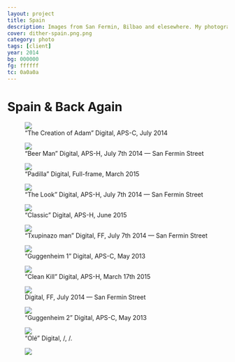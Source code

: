 ```yaml
---
layout: project
title: Spain
description: Images from San Fermin, Bilbao and elesewhere. My photography from that most beautiful country.
cover: dither-spain.png.png
category: photo
tags: [client]
year: 2014
bg: 000000
fg: ffffff
tc: 0a0a0a
---
```


# Spain & Back Again

<figure><img src="/assets/img/work/spain/01_Hemingway_Michael.jpg" />

<figcaption>“The Creation of Adam” Digital, APS-C, July 2014</figcaption>

</figure>

<figure><img src="/assets/img/work/spain/02_Hemingway_Michael.jpg" />

<figcaption>“Beer Man” Digital, APS-H, July 7th 2014 — San Fermin Street</figcaption>

</figure>

<figure><img src="/assets/img/work/spain/03_Hemingway_Michael.jpg" />

<figcaption>“Padilla” Digital, Full-frame, March 2015</figcaption>

</figure>

<figure><img src="/assets/img/work/spain/04_Hemingway_Michael.jpg" />

<figcaption>“The Look” Digital, APS-H, July 7th 2014 — San Fermin Street</figcaption>

</figure>

<figure><img src="/assets/img/work/spain/05_Hemingway_Michael.jpg" />

<figcaption>“Classic” Digital, APS-H, June 2015</figcaption>

</figure>

<figure><img src="/assets/img/work/spain/06_Hemingway_Michael.jpg" />

<figcaption>“Txupinazo man” Digital, FF, July 7th 2014 — San Fermin Street</figcaption>

</figure>

<figure><img src="/assets/img/work/spain/07_Hemingway_Michael.jpg" />

<figcaption>“Guggenheim 1” Digital, APS-C, May 2013</figcaption>

</figure>

<figure><img src="/assets/img/work/spain/10_Hemingway_Michael.jpg" />

<figcaption>“Clean Kill” Digital, APS-H, March 17th 2015</figcaption>

</figure>

<figure><img src="/assets/img/work/spain/11_Hemingway_Michael.jpg" />

<figcaption>Digital, FF, July 2014 — San Fermin Street</figcaption>

</figure>

<figure><img src="/assets/img/work/spain/12_Hemingway_Michael.jpg" />

<figcaption>“Guggenheim 2” Digital, APS-C, May 2013</figcaption>

</figure>

<figure><img src="/assets/img/work/spain/13_Hemingway_Michael.jpg" />

<figcaption>“Olé” Digital, /, /.</figcaption>

</figure>

<figure><img src="/assets/img/work/spain/14_Hemingway_Michael.jpg" />
